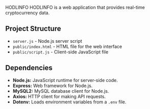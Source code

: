 
HODLINFO 
HODLINFO is a web application that provides real-time cryptocurrency data. 

## Project Structure

- `server.js` - Node.js server script
- `public/index.html` - HTML file for the web interface
- `public/script.js` - Client-side JavaScript file

## Dependencies

- **Node.js:** JavaScript runtime for server-side code.
- **Express:** Web framework for Node.js.
- **MySQL2:** MySQL database client for Node.js.
- **Axios:** HTTP client for making API requests.
- **Dotenv:** Loads environment variables from a `.env` file.

